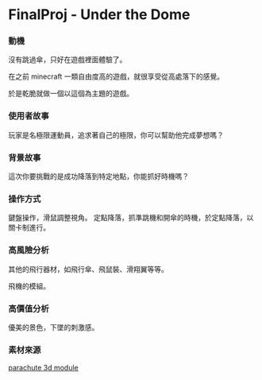﻿# FinalProj - Under the Dome

### 動機

沒有跳過傘，只好在遊戲裡面體驗了。

在之前 minecraft 一類自由度高的遊戲，就很享受從高處落下的感覺。

於是乾脆就做一個以這個為主題的遊戲。

### 使用者故事

玩家是名極限運動員，追求著自己的極限，你可以幫助他完成夢想嗎？

### 背景故事

這次你要挑戰的是成功降落到特定地點，你能抓好時機嗎？

### 操作方式

鍵盤操作，滑鼠調整視角。
定點降落，抓準跳機和開傘的時機，於定點降落，以關卡制進行。

### 高風險分析

其他的飛行器材，如飛行傘、飛鼠裝、滑翔翼等等。

飛機的模組。

### 高價值分析

優美的景色，下墜的刺激感。

### 素材來源

[parachute 3d module](https://www.turbosquid.com/3d-model/parachute)
